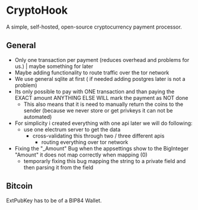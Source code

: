 # CryptoHook

A simple, self-hosted, open-source cryptocurrency payment processor.

## General

- Only one transaction per payment (reduces overhead and problems for us.) | maybe something for later
- Maybe adding functionality to route traffic over the tor network
- We use general sqlite at first ( if needed adding postgres later is not a problem)
- Its only possible to pay with ONE transaction and than paying the EXACT amount ANYTHING ELSE WILL mark the payment as NOT done
  - This also means that it is need to manually return the coins to the sender (because we never store or get privkeys it can not be automated)
- For simplicity i created everything with one api later we will do following:
  - use one electrum server to get the data
    - cross-validating this through two / three different apis
      - routing everything over tor network
- Fixing the "\_Amount" Bug when the appsettings show to the BigInteger "Amount" it does not map correctly when mapping (0)
  - temporarly fixing this bug mapping the string to a private field and then parsing it from the field

## Bitcoin

ExtPubKey has to be of a BIP84 Wallet.
